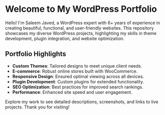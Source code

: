 # Welcome to My WordPress Portfolio

Hello! I'm Saleem Javed, a WordPress expert with 6+ years of experience in creating beautiful, functional, and user-friendly websites. This repository showcases my diverse WordPress projects, highlighting my skills in theme development, plugin integration, and website optimization.

## Portfolio Highlights

- **Custom Themes**: Tailored designs to meet unique client needs.
- **E-commerce**: Robust online stores built with WooCommerce.
- **Responsive Design**: Ensured optimal viewing across all devices.
- **Plugin Development**: Custom plugins for extended functionality.
- **SEO Optimization**: Best practices for improved search rankings.
- **Performance**: Enhanced site speed and user engagement.

Explore my work to see detailed descriptions, screenshots, and links to live projects.
Thank you for visiting!
